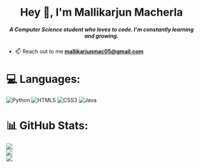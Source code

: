 <h1 align="center">Hey 👋, I'm Mallikarjun Macherla</h1>
<h5 align="center">A Computer Science student who loves to code. I'm constantly learning and growing.</h3>

- 📫 Reach out to me **mallikarjunmac05@gmail.com**


# 💻 Languages:
![Python](https://img.shields.io/badge/python-3670A0?style=flat&logo=python&logoColor=ffdd54) ![HTML5](https://img.shields.io/badge/html5-%23E34F26.svg?style=flat&logo=html5&logoColor=white) ![CSS3](https://img.shields.io/badge/css3-%231572B6.svg?style=flat&logo=css3&logoColor=white) ![Java](https://img.shields.io/badge/java-%23ED8B00.svg?style=flat&logo=openjdk&logoColor=white)
# 📊 GitHub Stats:
![](https://github-readme-stats.vercel.app/api?username=Mallikarjun-Macherla&theme=dracula&hide_border=true&include_all_commits=false&count_private=false)<br/>
![](https://github-readme-streak-stats.herokuapp.com/?user=Mallikarjun-Macherla&theme=dracula&hide_border=true)<br/>
![](https://github-readme-stats.vercel.app/api/top-langs/?username=Mallikarjun-Macherla&theme=dracula&hide_border=true&include_all_commits=false&count_private=false&layout=compact)

<!-- Proudly created with GPRM ( https://gprm.itsvg.in ) -->
